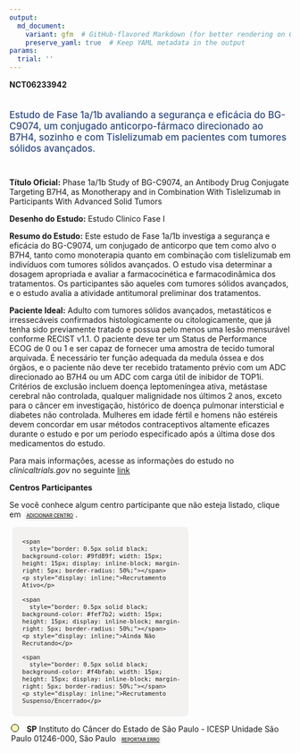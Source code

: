 ```yaml
---
output: 
  md_document:
    variant: gfm  # GitHub-flavored Markdown (for better rendering on GitHub)
    preserve_yaml: true  # Keep YAML metadata in the output
params:
  trial: ''
---
```


<script async src="https://scripts.simpleanalyticscdn.com/latest.js"></script>

**NCT06233942**

<div style="padding: 5px 5px 5px 0px; font-size: 1.20em; font-weight: 500; color: #2E4A7F; text-align: left; margin-bottom: 20px">

Estudo de Fase 1a/1b avaliando a segurança e eficácia do BG-C9074, um
conjugado anticorpo-fármaco direcionado ao B7H4, sozinho e com
Tislelizumab em pacientes com tumores sólidos avançados.

</div>

**Título Oficial:** Phase 1a/1b Study of BG-C9074, an Antibody Drug
Conjugate Targeting B7H4, as Monotherapy and in Combination With
Tislelizumab in Participants With Advanced Solid Tumors

**Desenho do Estudo:** Estudo Clinico Fase I

**Resumo do Estudo:** Este estudo de Fase 1a/1b investiga a segurança e
eficácia do BG-C9074, um conjugado de anticorpo que tem como alvo o
B7H4, tanto como monoterapia quanto em combinação com tislelizumab em
indivíduos com tumores sólidos avançados. O estudo visa determinar a
dosagem apropriada e avaliar a farmacocinética e farmacodinâmica dos
tratamentos. Os participantes são aqueles com tumores sólidos avançados,
e o estudo avalia a atividade antitumoral preliminar dos tratamentos.

**Paciente Ideal:** Adulto com tumores sólidos avançados, metastáticos e
irressecáveis confirmados histologicamente ou citologicamente, que já
tenha sido previamente tratado e possua pelo menos uma lesão mensurável
conforme RECIST v1.1. O paciente deve ter um Status de Performance ECOG
de 0 ou 1 e ser capaz de fornecer uma amostra de tecido tumoral
arquivada. É necessário ter função adequada da medula óssea e dos
órgãos, e o paciente não deve ter recebido tratamento prévio com um ADC
direcionado ao B7H4 ou um ADC com carga útil de inibidor de TOP1i.
Critérios de exclusão incluem doença leptomeníngea ativa, metástase
cerebral não controlada, qualquer malignidade nos últimos 2 anos, exceto
para o câncer em investigação, histórico de doença pulmonar intersticial
e diabetes não controlada. Mulheres em idade fértil e homens não
estéreis devem concordar em usar métodos contraceptivos altamente
eficazes durante o estudo e por um período especificado após a última
dose dos medicamentos do estudo.

Para mais informações, acesse as informações do estudo no
*clinicaltrials.gov* no seguinte
[link](https://clinicaltrials.gov/ct2/show/NCT06233942)

**Centros Participantes**

Se você conhece algum centro participante que não esteja listado, clique
em
<span style="color: #2E4A7F; margin-left: 2px; padding: 4px; background-color: #f3f2f1; border-radius: 8px; font-weight: 500; font-size: 0.6em"><a
href="https://cancertrialsbr.shinyapps.io/formsapp?study_nct_id=NCT06233942&amp;location_id=N%2FA&amp;location_full_name=N%2FA&amp;form_type=Adicionar%20Centro"
target="_blank">ADICIONAR CENTRO</a></span>.

<div style="margin-bottom: 8px; margin-left: 5px; padding: 8px; max-width: 300px; background-color: #f3f2f1; border-radius: 8px; font-size: 0.9em">

<div style="margin-left: 10px;">

    <span 
      style="border: 0.5px solid black; background-color: #9fd89f; width: 15px; height: 15px; display: inline-block; margin-right: 5px; border-radius: 50%;"></span>
    <p style="display: inline;">Recrutamento Ativo</p>

</div>

<div style="margin-left: 10px;">

    <span 
      style="border: 0.5px solid black; background-color: #fef7b2; width: 15px; height: 15px; display: inline-block; margin-right: 5px; border-radius: 50%;"></span>
    <p style="display: inline;">Ainda Não Recrutando</p>

</div>

<div style="margin-left: 10px;">

    <span 
      style="border: 0.5px solid black; background-color: #f4bfab; width: 15px; height: 15px; display: inline-block; margin-right: 5px; border-radius: 50%;"></span>
    <p style="display: inline;">Recrutamento Suspenso/Encerrado</p>

</div>

</div>

<div style="margin: 3px;">

<span style="border: 0.5px solid black; display: inline-block; width: 12px; height: 12px; border-radius: 50%; margin-right: 10px; padding-bottom: 0px; background-color: #fef7b2;"></span>
<b>SP</b> Instituto do Câncer do Estado de São Paulo - ICESP Unidade São
Paulo 01246-000, São Paulo
<span style="color: #2E4A7F; margin-left: 2px; padding: 4px; background-color: #f3f2f1; border-radius: 8px; font-weight: 500; font-size: 0.6em"><a
href="https://cancertrialsbr.shinyapps.io/formsapp?study_nct_id=NCT06233942&amp;location_id=ICESPINSTITUTODOCANCERDOESTADODESAOPAULOOCTAVIOFRIASDEOLIVEIRASAOPAULO01246000BRAZIL&amp;location_full_name=Instituto%20do%20C%C3%A2ncer%20do%20Estado%20de%20S%C3%A3o%20Paulo%20-%20ICESP%20Unidade%20S%C3%A3o%20Paulo%2C%2001246-000%2C%20S%C3%A3o%20Paulo&amp;form_type=Reportar%20Erro"
target="_blank">REPORTAR ERRO</a></span>

</div>
